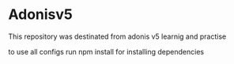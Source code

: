 # Adonisv5
This repository was destinated from adonis v5 learnig and practise

to use all configs run npm install for installing dependencies
